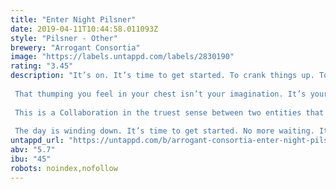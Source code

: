 ```yaml
---
title: "Enter Night Pilsner"
date: 2019-04-11T10:44:58.011093Z
style: "Pilsner - Other"
brewery: "Arrogant Consortia"
image: "https://labels.untappd.com/labels/2830190"
rating: "3.45"
description: "It’s on. It’s time to get started. To crank things up. To get loud.  That thumping you feel in your chest isn’t your imagination. It’s your heart. It’s life. It’s the rockin’ tunes. It’s your inspiration wanting to break out. It ain’t gonna sit there waiting, so mutherf**king grab it.  This is a Collaboration in the truest sense between two entities that were born on the fringes. We’ve navigated life from a different perspective. We imagined things differently from what they were, and set about using our art to change the world according to our vision. We started being misunderstood by many, and loved by few. Today that’s the same...but that ‘few’ has become ‘more.’ A LOT more. That’s you, my friend, and we’re stoked you’re with us on this journey.  The day is winding down. It’s time to get started. No more waiting. It’s time to get LOUD. It’s time to Enter Night."
untappd_url: "https://untappd.com/b/arrogant-consortia-enter-night-pilsner/2830190"
abv: "5.7"
ibu: "45"
robots: noindex,nofollow
---
```

